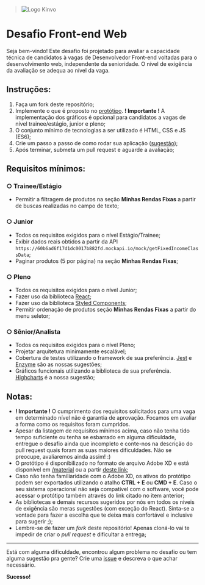 > ![Logo Kinvo](https://github.com/cbfranca/kinvo-front-end-test/blob/master/logo.svg)

# Desafio Front-end Web

Seja bem-vindo! Este desafio foi projetado para avaliar a capacidade técnica de candidatos à vagas de Desenvolvedor Front-end voltadas para o desenvolvimento web, independente da senioridade. O nível de exigência da avaliação se adequa ao nível da vaga.

## Instruções:

1. Faça um fork deste repositório;
2. Implemente o que é proposto no [protótipo](https://github.com/kinvoapp/kinvo-front-end-test/blob/master/material/layout.xd). **! Importante !** A implementação dos gráficos é opcional para candidatos a vagas de nível trainee/estágio, junior e pleno;
3. O conjunto mínimo de tecnologias a ser utilizado é HTML, CSS e JS (ES6);
4. Crie um passo a passo de como rodar sua aplicação ([sugestão](https://github.com/elsewhencode/project-guidelines/blob/master/README.sample.md));
5. Após terminar, submeta um pull request e aguarde a avaliação;

## Requisitos mínimos:

### ○ Trainee/Estágio

- Permitir a filtragem de produtos na seção **Minhas Rendas Fixas** a partir de buscas realizadas no campo de texto;

### ○ Junior

- Todos os requisitos exigidos para o nível Estágio/Trainee;
- Exibir dados reais obtidos a partir da API `https://60b6ad6f17d1dc0017b882fd.mockapi.io/mock/getFixedIncomeClassData`;
- Paginar produtos (5 por página) na seção **Minhas Rendas Fixas**;

### ○ Pleno

- Todos os requisitos exigidos para o nível Junior;
- Fazer uso da biblioteca [React](https://pt-br.reactjs.org/);
- Fazer uso da biblioteca [Styled Components](https://styled-components.com/);
- Permitir ordenação de produtos seção **Minhas Rendas Fixas** a partir do menu seletor;

### ○ Sênior/Analista

- Todos os requisitos exigidos para o nível Pleno;
- Projetar arquitetura minimamente escalável;
- Cobertura de testes utilizando o framework de sua preferência. [Jest](https://jestjs.io/) e [Enzyme](https://enzymejs.github.io/enzyme/) são as nossas sugestões;
- Gráficos funcionais utilizando a biblioteca de sua preferência. [Highcharts](https://www.highcharts.com/) é a nossa sugestão;

## Notas:

- **! Importante !** O cumprimento dos requisitos solicitados para uma vaga em determinado nível não é garantia de aprovação. Focamos em avaliar a forma como os requisitos foram cumpridos.
- Apesar da listagem de requisitos mínimos acima, caso não tenha tido tempo suficiente ou tenha se esbarrado em alguma dificuldade, entregue o desafio ainda que incompleto e conte-nos na descrição do pull request quais foram as suas maiores dificuldades.
  Não se preocupe, avaliaremos ainda assim! :)
- O protótipo é disponibilizado no formato de arquivo Adobe XD e está disponível em [/material](/material) ou a partir [deste link](https://xd.adobe.com/view/adc938b2-4a7a-4837-a849-37d803b83d26-f89a/);
- Caso não tenha familiaridade com o Adobe XD, os ativos do protótipo podem ser exportados utilizando o atalho **CTRL + E** ou **CMD + E**. Caso o seu sistema operacional não seja compatível com o software, você pode acessar o protótipo também através do link citado no item anterior;
- As bibliotecas e demais recursos sugeridos por nós em todos os níveis de exigência são meras sugestões (com exceção do React). Sinta-se a vontade para fazer a escolha que te deixa mais confortável e inclusive para sugerir ;);
- Lembre-se de fazer um _fork_ deste repositório! Apenas cloná-lo vai te impedir de criar o _pull request_ e dificultar a entrega;

---

Está com alguma dificuldade, encontrou algum problema no desafio ou tem alguma sugestão pra gente? Crie uma [issue](https://github.com/kinvoapp/kinvo-front-end-test/issues) e descreva o que achar necessário.

**Sucesso!**
